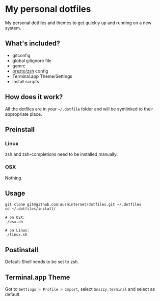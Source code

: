# My personal dotfiles

My personal dotfiles and themes to get quickly up and running on a new system.

## What's included?

- gitconfig
- global gitignore file
- gemrc
- [prezto/zsh](https://github.com/sorin-ionescu/prezto) config
- Terminal.app Theme/Settings
- install scripts

## How does it work?
All the dotfiles are in your `~/.dotfile` folder and will be symlinked to their appropriate place.

## Preinstall

### Linux
zsh and zsh-completions need to be installed manually.

### OSX
Nothing.

## Usage

```
git clone git@github.com:ausminternet/dotfiles.git ~/.dotfiles
cd ~/.dotfiles/install/

# on OSX:
./osx.sh

# on Linux:
./linux.sh
```

## Postinstall

Default-Shell needs to be set to zsh.

## Terminal.app Theme
Got to `Settings > Profile > Import`, select `Snazzy.terminal` and select as default.
